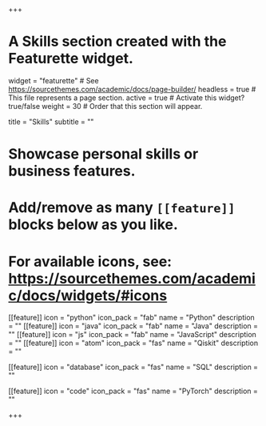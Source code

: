 +++
# A Skills section created with the Featurette widget.
widget = "featurette"  # See https://sourcethemes.com/academic/docs/page-builder/
headless = true  # This file represents a page section.
active = true  # Activate this widget? true/false
weight = 30  # Order that this section will appear.

title = "Skills"
subtitle = ""

# Showcase personal skills or business features.
# 
# Add/remove as many `[[feature]]` blocks below as you like.
# 
# For available icons, see: https://sourcethemes.com/academic/docs/widgets/#icons

[[feature]]
  icon = "python"
  icon_pack = "fab"
  name = "Python"
  description = ""
[[feature]]
  icon = "java"
  icon_pack = "fab"
  name = "Java"
  description = ""
[[feature]]
  icon = "js"
  icon_pack = "fab"
  name = "JavaScript"
  description = ""
[[feature]]
  icon = "atom"
  icon_pack = "fas"
  name = "Qiskit"
  description = ""  
  
[[feature]]
  icon = "database"
  icon_pack = "fas"
  name = "SQL"
  description = "" 

[[feature]]
  icon = "code"
  icon_pack = "fas"
  name = "PyTorch"
  description = "" 

+++

